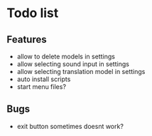 # Todo list
## Features
  - allow to delete models in settings
  - allow selecting sound input in settings
  - allow selecting translation model in settings
  - auto install scripts
  - start menu files?

## Bugs
  - exit button sometimes doesnt work?